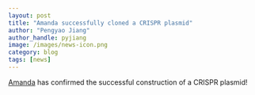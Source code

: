```yaml
---
layout: post
title: "Amanda successfully cloned a CRISPR plasmid"
author: "Pengyao Jiang"
author_handle: pyjiang
image: /images/news-icon.png
category: blog
tags: [news]
---
```


[Amanda] has confirmed the successful construction of a CRISPR plasmid! 


[Amanda]:/team/amanda